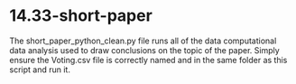# 14.33-short-paper

The short_paper_python_clean.py file runs all of the data computational data analysis used to draw conclusions on the topic of the paper. Simply ensure the Voting.csv file is correctly named and in the same folder as this script and run it. 
